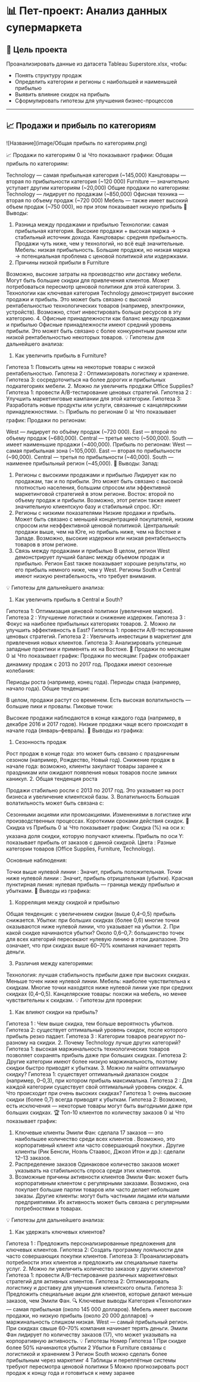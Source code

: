 # 📊 Пет-проект: Анализ данных супермаркета
  
## 📌 Цель проекта
Проанализировать данные из датасета Tableau Superstore.xlsx, чтобы:

- Понять структуру продаж
- Определить категории и регионы с наибольшей и наименьшей прибылью
- Выявить влияние скидок на прибыль
- Сформулировать гипотезы для улучшения бизнес-процессов

---
  
## 📈 Продажи и прибыль по категориям
   ![Название](image/Общая прибыль по категориям.png)

📈 Продажи по категориям
0
📊 Что показывают графики:
Общая прибыль по категориям:

Technology — самая прибыльная категория (~145,000)
Канцтовары — вторая по прибыльности категория (~120 000)
Furniture — значительно уступает другим категориям (~20,000)
Общие продажи по категориям:
Technology — лидирует по продажам (~850,000)
Офисная техника — вторая по объему продаж (~720 000)
Мебель — также имеет высокий объем продаж (~750 000), но при этом показывает низкую прибыль
🧠 Выводы:
1. Разница между продажами и прибылью
Технологии: самая прибыльная категория. Высокие продажи + высокая маржа → стабильный источник дохода.
Канцтовары: средняя прибыльность. Продажи чуть ниже, чем у технологий, но всё ещё значительные.
Мебель: низкая прибыльность. Большие продажи, но низкая маржа → потенциальная проблема с ценовой политикой или издержками.
2. Причины низкой прибыли в Furniture

Возможно, высокие затраты на производство или доставку мебели.
Могут быть большие скидки для привлечения клиентов.
Может потребоваться пересмотр ценовой политики для этой категории.
3. Технологии как ключевая категория
Technology демонстрирует высокие продажи и прибыль.
Это может быть связано с высокой рентабельностью технологических товаров (например, электроники, устройств).
Возможно, стоит инвестировать больше ресурсов в эту категорию.
4. Офисные принадлежности как баланс между продажами и прибылью Офисные принадлежности имеют средний уровень прибыли. Это может быть связано с более конкурентным рынком или низкой рентабельностью некоторых товаров.
💡 Гипотезы для дальнейшего анализа:
1. Как увеличить прибыль в Furniture?

Гипотеза 1: Повысить цены на некоторые товары с низкой рентабельностью.
Гипотеза 2 : Оптимизировать логистику и хранение.
Гипотеза 3: сосредоточиться на более дорогих и прибыльных подкатегориях мебели.
2. Можно ли увеличить продажи Office Supplies?
Гипотеза 1: провести A/B-тестирование ценовых стратегий.
Гипотеза 2 : Улучшить маркетинговые кампании для этой категории.
Гипотеза 3: Разработать новые продукты или услуги, связанные с канцелярскими принадлежностями.
📉 Прибыль по регионам
0
📊 Что показывает график:
Продажи по регионам:

West — лидирует по объёму продаж (~720 000).
East — второй по объему продаж (~680,000).
Central — третье место (~500,000).
South — имеет наименьшие продажи (~400,000).
Прибыль по регионам:
West — самая прибыльная зона (~105,000).
East — вторая по прибыльности (~90,000).
Central — третья по прибыльности (~40,000).
South — наименее прибыльный регион (~45,000).
🧠 Выводы:
Запад:
1. Регионы с высокими продажами и прибылью Лидирует как по продажам, так и по прибыли. Это может быть связано с высокой плотностью населения, большим спросом или эффективной маркетинговой стратегией в этом регионе.
Восток: второй по объему продаж и прибыли. Возможно, этот регион также имеет значительную клиентскую базу и стабильный спрос.
Юг:
2. Регионы с низкими показателями Низкие продажи и прибыль. Может быть связано с меньшей концентрацией покупателей, низким спросом или неэффективной ценовой политикой.
Центральный: продажи выше, чем на Юге, но прибыль ниже, чем на Востоке и Западе. Возможно, высокие издержки или низкая рентабельность товаров в этом регионе.
3. Связь между продажами и прибылью
В целом, регион West демонстрирует лучший баланс между объемом продаж и прибылью. Регион East также показывает хорошие результаты, но его прибыль немного ниже, чем у West. Регионы South и Central имеют низкую рентабельность, что требует внимания.

💡 Гипотезы для дальнейшего анализа:
1. Как увеличить прибыль в Central и South?

Гипотеза 1: Оптимизация ценовой политики (увеличение маржи).
Гипотеза 2 : Улучшение логистики и снижение издержек.
Гипотеза 3 : Фокус на наиболее прибыльных категориях товаров.
2. Можно ли улучшить эффективность в East?
Гипотеза 1: провести A/B-тестирование ценовых стратегий.
Гипотеза 2 : Увеличить инвестиции в маркетинг для привлечения новых клиентов.
Гипотеза 3: Анализировать успешные западные практики и применять их на Востоке.
📆 Продажи по месяцам
0
📊 Что показывает график:
Продажи по месяцам:
График отображает динамику продаж с 2013 по 2017 год.
Продажи имеют сезонные колебания:

Периоды роста (например, конец года).
Периоды спада (например, начало года).
Общие тенденции:

В целом, продажи растут со временем.
Есть высокая волатильность — большие пики и провалы.
Пиковые точки:

Высокие продажи наблюдаются в конце каждого года (например, в декабре 2016 и 2017 годов).
Низкие продажи чаще всего происходят в начале года (январь–февраль).
🧠 Выводы из графика:
1. Сезонность продаж

Рост продаж в конце года: это может быть связано с праздничным сезоном (например, Рождество, Новый год).
Снижение продаж в начале года: возможно, клиенты закупают товары заранее к праздникам или ожидают появления новых товаров после зимних каникул.
2. Общая тенденция роста

Продажи стабильно росли с 2013 по 2017 год.
Это указывает на рост бизнеса и увеличение клиентской базы.
3. Волатильность
Большая волатильность может быть связана с:

Сезонными акциями или промоакциями.
Изменениями в логистике или производственных процессах.
Короткими сроками действия скидок.
💸 Скидка vs Прибыль
0
📊 Что показывает график:
Скидка (%) на оси x: указана доля скидки, которую получают клиенты.
Прибыль по оси Y: показывает прибыль от заказов с данной скидкой.
Цвета : Разные категории товаров (Office Supplies, Furniture, Technology).

Основные наблюдения:

Точки выше нулевой линии : Значит, прибыль положительная.
Точки ниже нулевой линии : Значит, прибыль отрицательная (убытки).
Красная пунктирная линия: нулевая прибыль — граница между прибылью и убытками.
🧠 Выводы из графика:
1. Корреляция между скидкой и прибылью

Общая тенденция: с увеличением скидки (выше 0,4–0,5) прибыль снижается.
Убытки: при больших скидках (более 0,6) многие точки оказываются ниже нулевой линии, что указывает на убытки.
2. При какой скидке начинаются убытки?
Около 0,6–0,7: большинство точек для всех категорий пересекают нулевую линию в этом диапазоне. Это означает, что при скидках выше 60–70% компания начинает терять деньги.

3. Различия между категориями:

Технология: лучшая стабильность прибыли даже при высоких скидках. Меньше точек ниже нулевой линии.
Мебель: наиболее чувствительна к скидкам. Многие точки находятся ниже нулевой линии уже при средних скидках (0,4–0,5).
Канцелярские товары: похожи на мебель, но менее чувствительны к скидкам.
💡 Гипотезы для проверки:
1. Как влияют скидки на прибыль?

Гипотеза 1 : Чем выше скидка, тем больше вероятность убытков.
Гипотеза 2: существует оптимальный уровень скидок, после которого прибыль резко падает.
Гипотеза 3 : Категории товаров реагируют по-разному на скидки.
2. Почему Technology лучше других категорий?
Гипотеза 1: высокая маржинальность технологических товаров позволяет сохранять прибыль даже при больших скидках.
Гипотеза 2: Другие категории имеют более низкую маржинальность, поэтому скидки быстро приводят к убыткам.
3. Можно ли найти оптимальную скидку?
Гипотеза 1: существует оптимальный диапазон скидок (например, 0–0,3), при котором прибыль максимальна.
Гипотеза 2 : Для каждой категории существует свой оптимальный уровень скидок.
4. Что происходит при очень высоких скидках?
Гипотеза 1: очень высокие скидки (более 0,7) всегда приводят к убыткам.
Гипотеза 2: Возможно, есть исключения — некоторые товары могут быть выгодными даже при больших скидках.
🏆 Топ-10 клиентов по количеству заказов
0
📊 Что показывает график:
1. Ключевые клиенты
Эмили Фан: сделала 17 заказов — это наибольшее количество среди всех клиентов . Возможно, это корпоративный клиент или часто совершающий покупки . Другие клиенты (Рик Бенсли, Ноэль Стаавос, Джоэл Итон и др.): сделали 12–13 заказов.
2. Распределение заказов
Одинаковое количество заказов может указывать на стабильность спроса среди этих клиентов.
3. Возможные причины активности клиентов
Эмили Фан: может быть корпоративным клиентом с регулярными заказами. Возможно, она покупает большие партии товаров или часто делает небольшие заказы. Другие клиенты: могут быть частными лицами или малыми предприятиями. Их активность может быть связана с регулярными потребностями в товарах.

💡 Гипотезы для дальнейшего анализа:
1. Как удержать ключевых клиентов?

Гипотеза 1 : Предложить персонализированные предложения для ключевых клиентов.
Гипотеза 2: Создать программу лояльности для часто совершающих покупки клиентов.
Гипотеза 3: Проанализировать потребности этих клиентов и предложить им специальные пакеты услуг.
2. Можно ли увеличить количество заказов у других клиентов?
Гипотеза 1: провести A/B-тестирование различных маркетинговых стратегий для активных клиентов.
Гипотеза 2: Оптимизировать логистику и доставку для улучшения клиентского опыта.
Гипотеза 3: Предложить специальные акции для клиентов, которые делают меньше заказов, чем Эмили Фан.
🔍 Ключевые выводы
Категория «Технологии» — самая прибыльная (около 145 000 долларов).
Мебель имеет высокие продажи, но низкую прибыль (около 20 000 долларов) → маржинальность слишком низкая.
West — самый прибыльный регион.
При скидках свыше 60–70% компания начинает терять деньги.
Эмили Фан лидирует по количеству заказов (17), что может указывать на корпоративную активность.
💡 Гипотезы
Номер	Гипотеза
1	При скидке более 50% начинаются убытки
2	Убытки в Furniture связаны с логистикой и хранением
3	Регион South можно сделать более прибыльным через маркетинг
4	Таблицы и переплётные системы требуют пересмотра ценовой политики
5	Можно прогнозировать рост продаж к концу года и готовиться к нему заранее
